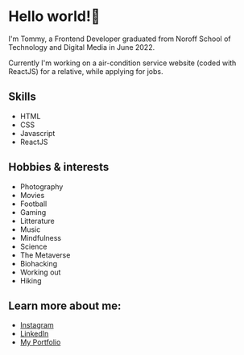 # Hello world!👋 
I'm Tommy, a Frontend Developer graduated from Noroff School of Technology and Digital Media in June 2022.

Currently I'm working on a air-condition service website (coded with ReactJS) for a relative, while applying for jobs.

## Skills
- HTML
- CSS
- Javascript
- ReactJS

## Hobbies & interests
- Photography
- Movies
- Football
- Gaming
- Litterature
- Music
- Mindfulness
- Science
- The Metaverse
- Biohacking
- Working out
- Hiking
 
## Learn more about me:
- [Instagram](https://www.instagram.com/7oiden/)
- [LinkedIn](https://www.linkedin.com/in/tommy-j-16b56678/)
- [My Portfolio](https://tommy-johnsen-portfolio.netlify.app/)


<!--
**7oiden/7oiden** is a ✨ _special_ ✨ repository because its `README.md` (this file) appears on your GitHub profile.

Here are some ideas to get you started:

- 🔭 I’m currently a student at Noroff
- 🌱 I’m currently learning ...
- 👯 I’m looking to collaborate on ...
- 🤔 I’m looking for help with ...
- 💬 Ask me about ...
- 📫 How to reach me: ...
- ⚡ Fun fact: ...
-->
